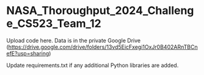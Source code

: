 # NASA_Thoroughput_2024_Challenge_CS523_Team_12

Upload code here. Data is in the private Google Drive (https://drive.google.com/drive/folders/13vd5EicFxegi1OxJr0B402ARnTBCnefE?usp=sharing)

Update requirements.txt if any additional Python libraries are added.
